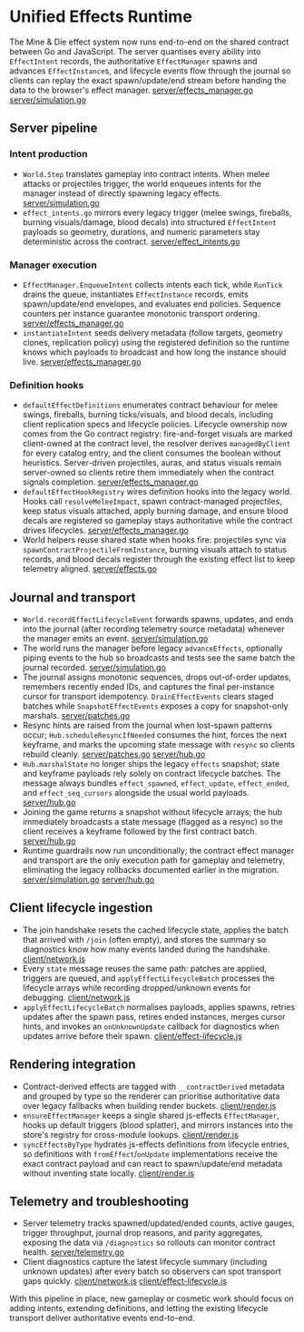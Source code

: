 # Unified Effects Runtime

The Mine & Die effect system now runs end-to-end on the shared contract between
Go and JavaScript. The server quantises every ability into `EffectIntent`
records, the authoritative `EffectManager` spawns and advances
`EffectInstance`s, and lifecycle events flow through the journal so clients can
replay the exact spawn/update/end stream before handing the data to the
browser's effect manager. [server/effects_manager.go](../../server/effects_manager.go) [server/simulation.go](../../server/simulation.go)

## Server pipeline

### Intent production
- `World.Step` translates gameplay into contract intents. When melee attacks or
  projectiles trigger, the world enqueues intents for the manager instead of
  directly spawning legacy effects. [server/simulation.go](../../server/simulation.go)
- `effect_intents.go` mirrors every legacy trigger (melee swings, fireballs,
  burning visuals/damage, blood decals) into structured `EffectIntent`
  payloads so geometry, durations, and numeric parameters stay deterministic
  across the contract. [server/effect_intents.go](../../server/effect_intents.go)

### Manager execution
- `EffectManager.EnqueueIntent` collects intents each tick, while
  `RunTick` drains the queue, instantiates `EffectInstance` records, emits
  spawn/update/end envelopes, and evaluates end policies. Sequence counters per
  instance guarantee monotonic transport ordering. [server/effects_manager.go](../../server/effects_manager.go)
- `instantiateIntent` seeds delivery metadata (follow targets, geometry clones,
  replication policy) using the registered definition so the runtime knows which
  payloads to broadcast and how long the instance should live. [server/effects_manager.go](../../server/effects_manager.go)

### Definition hooks
- `defaultEffectDefinitions` enumerates contract behaviour for melee swings,
  fireballs, burning ticks/visuals, and blood decals, including client
  replication specs and lifecycle policies. Lifecycle ownership now comes from
  the Go contract registry: fire-and-forget visuals are marked client-owned at
  the contract level, the resolver derives `managedByClient` for every catalog
  entry, and the client consumes the boolean without heuristics. Server-driven
  projectiles, auras, and status visuals remain server-owned so clients retire
  them immediately when the contract signals completion. [server/effects_manager.go](../../server/effects_manager.go)
- `defaultEffectHookRegistry` wires definition hooks into the legacy world.
  Hooks call `resolveMeleeImpact`, spawn contract-managed projectiles, keep
  status visuals attached, apply burning damage, and ensure blood decals are
  registered so gameplay stays authoritative while the contract drives
  lifecycles. [server/effects_manager.go](../../server/effects_manager.go)
- World helpers reuse shared state when hooks fire: projectiles sync via
  `spawnContractProjectileFromInstance`, burning visuals attach to status
  records, and blood decals register through the existing effect list to keep
  telemetry aligned. [server/effects.go](../../server/effects.go)

## Journal and transport

- `World.recordEffectLifecycleEvent` forwards spawns, updates, and ends into the
  journal (after recording telemetry source metadata) whenever the manager emits
  an event. [server/simulation.go](../../server/simulation.go)
- The world runs the manager before legacy `advanceEffects`, optionally piping
  events to the hub so broadcasts and tests see the same batch the journal
  recorded. [server/simulation.go](../../server/simulation.go)
- The journal assigns monotonic sequences, drops out-of-order updates, remembers
  recently ended IDs, and captures the final per-instance cursor for transport
  idempotency. `DrainEffectEvents` clears staged batches while
  `SnapshotEffectEvents` exposes a copy for snapshot-only marshals. [server/patches.go](../../server/patches.go)
- Resync hints are raised from the journal when lost-spawn patterns occur;
  `Hub.scheduleResyncIfNeeded` consumes the hint, forces the next keyframe, and
  marks the upcoming state message with `resync` so clients rebuild cleanly. [server/patches.go](../../server/patches.go) [server/hub.go](../../server/hub.go)
- `Hub.marshalState` no longer ships the legacy `effects` snapshot; state and
  keyframe payloads rely solely on contract lifecycle batches. The message
  always bundles `effect_spawned`, `effect_update`, `effect_ended`, and
  `effect_seq_cursors` alongside the usual world payloads. [server/hub.go](../../server/hub.go)
- Joining the game returns a snapshot without lifecycle arrays; the hub
  immediately broadcasts a state message (flagged as a resync) so the client
  receives a keyframe followed by the first contract batch. [server/hub.go](../../server/hub.go)
- Runtime guardrails now run unconditionally; the contract effect manager and
  transport are the only execution path for gameplay and telemetry, eliminating
  the legacy rollbacks documented earlier in the migration. [server/simulation.go](../../server/simulation.go) [server/hub.go](../../server/hub.go)

## Client lifecycle ingestion

- The join handshake resets the cached lifecycle state, applies the batch that
  arrived with `/join` (often empty), and stores the summary so diagnostics know
  how many events landed during the handshake. [client/network.js](../../client/network.js)
- Every `state` message reuses the same path: patches are applied, triggers are
  queued, and `applyEffectLifecycleBatch` processes the lifecycle arrays while
  recording dropped/unknown events for debugging. [client/network.js](../../client/network.js)
- `applyEffectLifecycleBatch` normalises payloads, applies spawns, retries
  updates after the spawn pass, retires ended instances, merges cursor hints,
  and invokes an `onUnknownUpdate` callback for diagnostics when updates arrive
  before their spawn. [client/effect-lifecycle.js](../../client/effect-lifecycle.js)

## Rendering integration

- Contract-derived effects are tagged with `__contractDerived` metadata and
  grouped by type so the renderer can prioritise authoritative data over legacy
  fallbacks when building render buckets. [client/render.js](../../client/render.js)
- `ensureEffectManager` keeps a single shared js-effects `EffectManager`, hooks
  up default triggers (blood splatter), and mirrors instances into the store's
  registry for cross-module lookups. [client/render.js](../../client/render.js)
- `syncEffectsByType` hydrates js-effects definitions from lifecycle entries, so
  definitions with `fromEffect`/`onUpdate` implementations receive the exact
  contract payload and can react to spawn/update/end metadata without inventing
  state locally. [client/render.js](../../client/render.js)

## Telemetry and troubleshooting

- Server telemetry tracks spawned/updated/ended counts, active gauges, trigger
  throughput, journal drop reasons, and parity aggregates, exposing the data via
  `/diagnostics` so rollouts can monitor contract health. [server/telemetry.go](../../server/telemetry.go)
- Client diagnostics capture the latest lifecycle summary (including unknown
  updates) after every batch so observers can spot transport gaps quickly. [client/network.js](../../client/network.js) [client/effect-lifecycle.js](../../client/effect-lifecycle.js)

With this pipeline in place, new gameplay or cosmetic work should focus on
adding intents, extending definitions, and letting the existing lifecycle
transport deliver authoritative events end-to-end.
